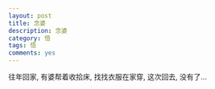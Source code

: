 ```yaml
---
layout: post
title: 念婆
description: 念婆
category: 悟
tags: 悟
comments: yes
---
```


往年回家, 有婆帮着收拾床, 找找衣服在家穿, 这次回去, 没有了...
